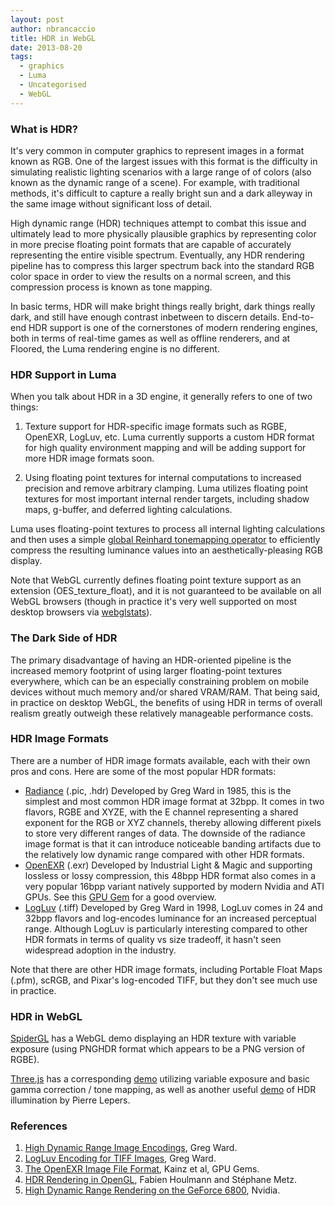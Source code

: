 ```yaml
---
layout: post
author: nbrancaccio
title: HDR in WebGL
date: 2013-08-20
tags:
  - graphics
  - Luma
  - Uncategorised
  - WebGL
---
```


### What is HDR?

It's very common in computer graphics to represent images in a format known as RGB. One of the largest issues with this format is the difficulty in simulating realistic lighting scenarios with a large range of of colors (also known as the dynamic range of a scene). For example, with traditional methods, it's difficult to capture a really bright sun and a dark alleyway in the same image without significant loss of detail.

High dynamic range (HDR) techniques attempt to combat this issue and ultimately lead to more physically plausible graphics by representing color in more precise floating point formats that are capable of accurately representing the entire visible spectrum. Eventually, any HDR rendering pipeline has to compress this larger spectrum back into the standard RGB color space in order to view the results on a normal screen, and this compression process is known as tone mapping.

In basic terms, HDR will make bright things really bright, dark things really dark, and still have enough contrast inbetween to discern details. End-to-end HDR support is one of the cornerstones of modern rendering engines, both in terms of real-time games as well as offline renderers, and at Floored, the Luma rendering engine is no different.

### HDR Support in Luma

When you talk about HDR in a 3D engine, it generally refers to one of two things:

1.  Texture support for HDR-specific image formats such as RGBE, OpenEXR, LogLuv, etc. Luma currently supports a custom HDR format for high quality environment mapping and will be adding support for more HDR image formats soon.

2.  Using floating point textures for internal computations to increased precision and remove arbitrary clamping. Luma utilizes floating point textures for most important internal render targets, including shadow maps, g-buffer, and deferred lighting calculations.

Luma uses floating-point textures to process all internal lighting calculations and then uses a simple [global Reinhard tonemapping operator](http://cybertron.cg.tu-berlin.de/pdci10/hdr_tonemapping/tone-mapping.html) to efficiently compress the resulting luminance values into an aesthetically-pleasing RGB display.

Note that WebGL currently defines floating point texture support as an extension (OES_texture_float), and it is not guaranteed to be available on all WebGL browsers (though in practice it's very well supported on most desktop browsers via [webglstats](http://webglstats.com/canuse.html)).

### The Dark Side of HDR

The primary disadvantage of having an HDR-oriented pipeline is the increased memory footprint of using larger floating-point textures everywhere, which can be an especially constraining problem on mobile devices without much memory and/or shared VRAM/RAM. That being said, in practice on desktop WebGL, the benefits of using HDR in terms of overall realism greatly outweigh these relatively manageable performance costs.

### HDR Image Formats

There are a number of HDR image formats available, each with their own pros and cons. Here are some of the most popular HDR formats:

*   [Radiance](http://en.wikipedia.org/wiki/RGBE_image_format) (.pic, .hdr)
Developed by Greg Ward in 1985, this is the simplest and most common HDR image format at 32bpp. It comes in two flavors, RGBE and XYZE, with the E channel representing a shared exponent for the RGB or XYZ channels, thereby allowing different pixels to store very different ranges of data. The downside of the radiance image format is that it can introduce noticeable banding artifacts due to the relatively low dynamic range compared with other HDR formats.
*   [OpenEXR](http://www.openexr.com/) (.exr)
Developed by Industrial Light & Magic and supporting lossless or lossy compression, this 48bpp HDR format also comes in a very popular 16bpp variant natively supported by modern Nvidia and ATI GPUs. See this [GPU Gem](http://http.developer.nvidia.com/GPUGems/gpugems_ch26.html) for a good overview.
*   [LogLuv](http://www.anyhere.com/gward/pixformat/tiffluv.html) (.tiff)
Developed by Greg Ward in 1998, LogLuv comes in 24 and 32bpp flavors and log-encodes luminance for an increased perceptual range.  Although LogLuv is particularly interesting compared to other HDR formats in terms of quality vs size tradeoff, it hasn't seen widespread adoption in the industry.

Note that there are other HDR image formats, including Portable Float Maps (.pfm), scRGB, and Pixar's log-encoded TIFF, but they don't see much use in practice.

### HDR in WebGL

[SpiderGL](http://spidergl.org/) has a WebGL demo displaying an HDR texture with variable exposure (using PNGHDR format which appears to be a PNG version of RGBE).

[Three.js](http://threejs.org/) has a corresponding [demo](http://threejs.org/examples/webgl_hdr.html) utilizing variable exposure and basic gamma correction / tone mapping, as well as another useful [demo](http://pierrelepers.com/lab/jthree/) of HDR illumination by Pierre Lepers.

### References

1.  [High Dynamic Range Image Encodings](http://www.anyhere.com/gward/hdrenc/hdr_encodings.html), Greg Ward.
2.  [LogLuv Encoding for TIFF Images](http://www.anyhere.com/gward/pixformat/tiffluv.html), Greg Ward.
3.  [The OpenEXR Image File Format](http://http.developer.nvidia.com/GPUGems/gpugems_ch26.html), Kainz et al, GPU Gems.
4.  [HDR Rendering in OpenGL](http://transporter-game.googlecode.com/files/HDRRenderingInOpenGL.pdf), Fabien Houlmann and Stéphane Metz.
5.  [High Dynamic Range Rendering on the GeForce 6800](http://http.download.nvidia.com/developer/presentations/2004/6800_Leagues/6800_Leagues_HDR.pdf), Nvidia.
